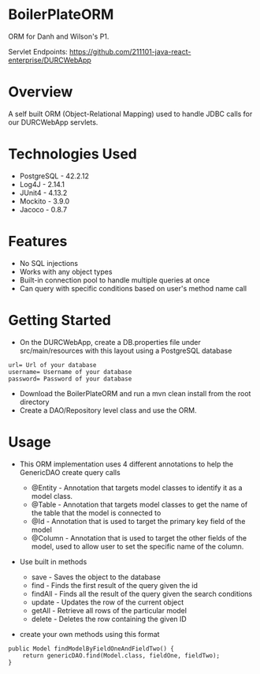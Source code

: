 # BoilerPlateORM
ORM for Danh and Wilson's P1.

Servlet Endpoints: https://github.com/211101-java-react-enterprise/DURCWebApp

# Overview

A self built ORM (Object-Relational Mapping) used to handle JDBC calls for our DURCWebApp servlets.

# Technologies Used

- PostgreSQL  - 42.2.12
- Log4J       - 2.14.1
- JUnit4      - 4.13.2
- Mockito     - 3.9.0
- Jacoco      - 0.8.7

# Features

- No SQL injections
- Works with any object types
- Built-in connection pool to handle multiple queries at once
- Can query with specific conditions based on user's method name call

# Getting Started

- On the DURCWebApp, create a DB.properties file under src/main/resources with this layout using a PostgreSQL database

```
url= Url of your database
username= Username of your database
password= Password of your database
```
- Download the BoilerPlateORM and run a mvn clean install from the root directory
- Create a DAO/Repository level class and use the ORM.

# Usage

- This ORM implementation uses 4 different annotations to help the GenericDAO create query calls
  - @Entity - Annotation that targets model classes to identify it as a model class.
  - @Table - Annotation that targets model classes to get the name of the table that the model is connected to
  - @Id - Annotation that is used to target the primary key field of the model
  - @Column - Annotation that is used to target the other fields of the model, used to allow user to set the specific name of the column.

- Use built in methods
  - save - Saves the object to the database
  - find - Finds the first result of the query given the id
  - findAll - Finds all the result of the query given the search conditions
  - update - Updates the row of the current object
  - getAll - Retrieve all rows of the particular model
  - delete - Deletes the row containing the given ID

- create your own methods using this format
```
public Model findModelByFieldOneAndFieldTwo() {
    return genericDAO.find(Model.class, fieldOne, fieldTwo);
}

```
  

